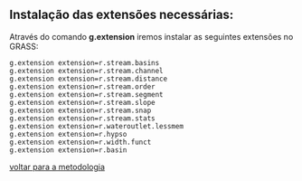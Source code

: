 ## Instalação das extensões necessárias:

Através do comando **g.extension** iremos instalar as seguintes extensões no GRASS:

```
g.extension extension=r.stream.basins
g.extension extension=r.stream.channel
g.extension extension=r.stream.distance
g.extension extension=r.stream.order
g.extension extension=r.stream.segment
g.extension extension=r.stream.slope
g.extension extension=r.stream.snap
g.extension extension=r.stream.stats
g.extension extension=r.wateroutlet.lessmem
g.extension extension=r.hypso
g.extension extension=r.width.funct
g.extension extension=r.basin
```

[voltar para a metodologia][0]


[0]:metodologia.md
